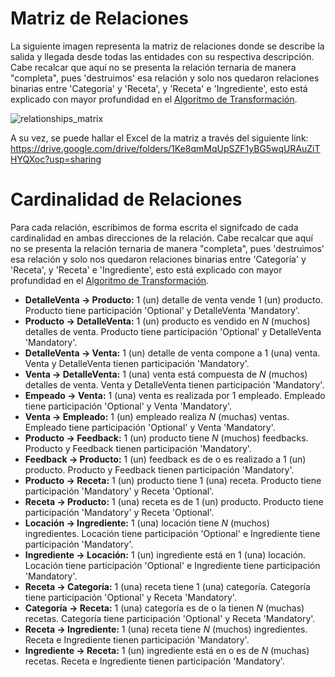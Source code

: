 # **Matriz de Relaciones**
La siguiente imagen representa la matriz de relaciones donde se describe la salida y llegada desde todas las entidades con su respectiva descripción. Cabe recalcar que aquí no se presenta la relación ternaria de manera "completa", pues 'destruimos' esa relación y solo nos quedaron relaciones binarias entre 'Categoría' y 'Receta', y 'Receta' e 'Ingrediente', esto está explicado con mayor profundidad en el [Algoritmo de Transformación](https://github.com/Bloque-SID/problema-de-modelado-t5/blob/main/wiki/Algoritmo_Transformaci%C3%B3n.md).

![relationships_matrix](https://github.com/Bloque-SID/problema-de-modelado-t5/blob/main/wiki/images/matriz_relaciones.jpg?raw=true)

A su vez, se puede hallar el Excel de la matriz a través del siguiente link:
https://drive.google.com/drive/folders/1Ke8qmMqUpSZF1yBG5wqURAuZiTHYQXoc?usp=sharing

# **Cardinalidad de Relaciones**
Para cada relación, escribimos de forma escrita el signifcado de cada cardinalidad en ambas direcciones de la relación. Cabe recalcar que aquí no se presenta la relación ternaria de manera "completa", pues 'destruimos' esa relación y solo nos quedaron relaciones binarias entre 'Categoría' y 'Receta', y 'Receta' e 'Ingrediente', esto está explicado con mayor profundidad en el [Algoritmo de Transformación](https://github.com/Bloque-SID/problema-de-modelado-t5/blob/main/wiki/Algoritmo_Transformaci%C3%B3n.md).

  - **DetalleVenta -> Producto:** $1$ (un) detalle de venta vende $1$ (un) producto. Producto tiene participación 'Optional' y DetalleVenta 'Mandatory'.
  - **Producto -> DetalleVenta:** $1$ (un) producto es vendido en $N$ (muchos) detalles de venta. Producto tiene participación 'Optional' y DetalleVenta 'Mandatory'.
  - **DetalleVenta -> Venta:** $1$ (un) detalle de venta compone a $1$ (una) venta. Venta y DetalleVenta tienen participación 'Mandatory'. 
  - **Venta -> DetalleVenta:** $1$ (una) venta está compuesta de $N$ (muchos) detalles de venta. Venta y DetalleVenta tienen participación 'Mandatory'.
  - **Empeado -> Venta:** $1$ (una) venta es realizada por $1$ empleado. Empleado tiene participación 'Optional' y Venta 'Mandatory'.
  - **Venta -> Empleado:** $1$ (un) empleado realiza $N$ (muchas) ventas. Empleado tiene participación 'Optional' y Venta 'Mandatory'.
  - **Producto -> Feedback:** $1$ (un) producto tiene $N$ (muchos) feedbacks. Producto y Feedback tienen participación 'Mandatory'.
  - **Feedback -> Producto:** $1$ (un) feedback es de o es realizado a $1$ (un) producto. Producto y Feedback tienen participación 'Mandatory'.
  - **Producto -> Receta:** $1$ (un) producto tiene $1$ (una) receta. Producto tiene participación 'Mandatory' y Receta 'Optional'.
  - **Receta -> Producto:** $1$ (una) receta es de $1$ (un) producto. Producto tiene participación 'Mandatory' y Receta 'Optional'.
  - **Locación -> Ingrediente:** $1$ (una) locación tiene $N$ (muchos) ingredientes. Locación tiene participación 'Optional' e Ingrediente tiene participación 'Mandatory'.
  - **Ingrediente -> Locación:**  $1$ (un) ingrediente está en $1$ (una) locación. Locación tiene participación 'Optional' e Ingrediente tiene participación 'Mandatory'.
  - **Receta -> Categoría:** $1$ (una) receta tiene $1$ (una) categoría. Categoría tiene participación 'Optional' y Receta 'Mandatory'.
  - **Categoría -> Receta:** $1$ (una) categoría es de o la tienen $N$ (muchas) recetas. Categoría tiene participación 'Optional' y Receta 'Mandatory'.
  - **Receta -> Ingrediente:** $1$ (una) receta tiene $N$ (muchos) ingredientes. Receta e Ingrediente tienen participación 'Mandatory'.
  - **Ingrediente -> Receta:** $1$ (un) ingrediente está en o es de $N$ (muchas) recetas. Receta e Ingrediente tienen participación 'Mandatory'.